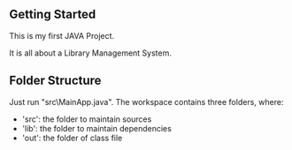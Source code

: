 ## Getting Started
This is my first JAVA Project.

It is all about a Library Management System.

## Folder Structure
Just run "src\MainApp.java". The workspace contains three folders, where:

- 'src': the folder to maintain sources
- 'lib': the folder to maintain dependencies
- 'out': the folder of class file
